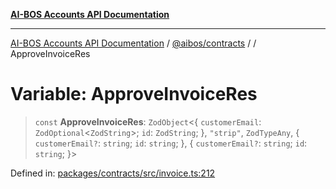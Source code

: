 [**AI-BOS Accounts API Documentation**](../../../README.md)

***

[AI-BOS Accounts API Documentation](../../../README.md) / [@aibos/contracts](../README.md) / [](../README.md) / ApproveInvoiceRes

# Variable: ApproveInvoiceRes

> `const` **ApproveInvoiceRes**: `ZodObject`\<\{ `customerEmail`: `ZodOptional`\<`ZodString`\>; `id`: `ZodString`; \}, `"strip"`, `ZodTypeAny`, \{ `customerEmail?`: `string`; `id`: `string`; \}, \{ `customerEmail?`: `string`; `id`: `string`; \}\>

Defined in: [packages/contracts/src/invoice.ts:212](https://github.com/pohlai88/accounts/blob/48103fb36d28b2b9bfb33472b6de2f719773cde9/packages/contracts/src/invoice.ts#L212)
